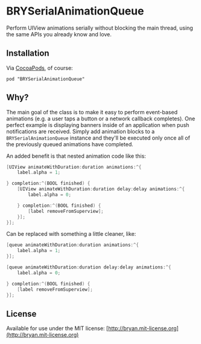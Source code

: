 # BRYSerialAnimationQueue

Perform UIView animations serially without blocking the main thread, using the same APIs you already know and love.

## Installation

Via [CocoaPods](http://cocoapods.org), of course:

    pod "BRYSerialAnimationQueue"

## Why?

The main goal of the class is to make it easy to perform event-based animations (e.g. a user taps a button or a network callback completes). One perfect example is displaying banners inside of an application when push notifications are received. Simply add animation blocks to a `BRYSerialAnimationQueue` instance and they'll be executed only once all of the previously queued animations have completed.

An added benefit is that nested animation code like this:

```objective-c
[UIView animateWithDuration:duration animations:^{
    label.alpha = 1;

} completion:^(BOOL finished) {
    [UIView animateWithDuration:duration delay:delay animations:^{
        label.alpha = 0;

    } completion:^(BOOL finished) {
        [label removeFromSuperview];
    }];
}];
```

Can be replaced with something a little cleaner, like:

```objective-c
[queue animateWithDuration:duration animations:^{
    label.alpha = 1;
}];

[queue animateWithDuration:duration delay:delay animations:^{
    label.alpha = 0;

} completion:^(BOOL finished) {
    [label removeFromSuperview];
}];
```

## License
Available for use under the MIT license: [http://bryan.mit-license.org](http://bryan.mit-license.org)
